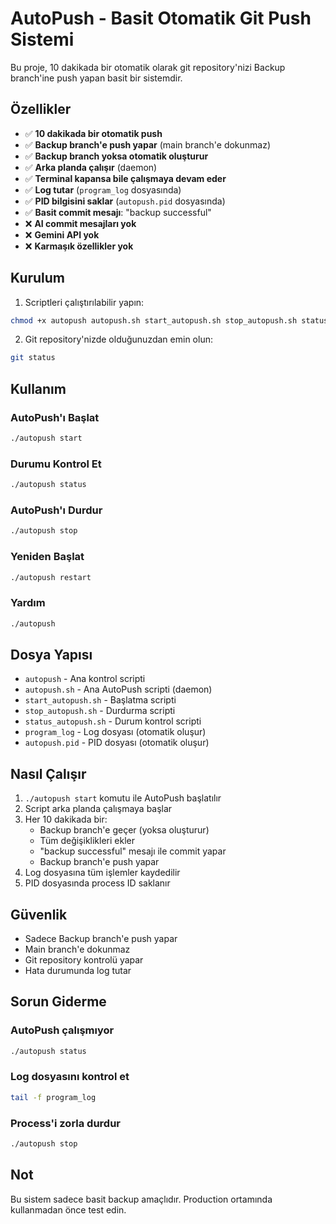 # AutoPush - Basit Otomatik Git Push Sistemi

Bu proje, 10 dakikada bir otomatik olarak git repository'nizi Backup branch'ine push yapan basit bir sistemdir.

## Özellikler

- ✅ **10 dakikada bir otomatik push**
- ✅ **Backup branch'e push yapar** (main branch'e dokunmaz)
- ✅ **Backup branch yoksa otomatik oluşturur**
- ✅ **Arka planda çalışır** (daemon)
- ✅ **Terminal kapansa bile çalışmaya devam eder**
- ✅ **Log tutar** (`program_log` dosyasında)
- ✅ **PID bilgisini saklar** (`autopush.pid` dosyasında)
- ✅ **Basit commit mesajı**: "backup successful"
- ❌ **AI commit mesajları yok**
- ❌ **Gemini API yok**
- ❌ **Karmaşık özellikler yok**

## Kurulum

1. Scriptleri çalıştırılabilir yapın:
```bash
chmod +x autopush autopush.sh start_autopush.sh stop_autopush.sh status_autopush.sh
```

2. Git repository'nizde olduğunuzdan emin olun:
```bash
git status
```

## Kullanım

### AutoPush'ı Başlat
```bash
./autopush start
```

### Durumu Kontrol Et
```bash
./autopush status
```

### AutoPush'ı Durdur
```bash
./autopush stop
```

### Yeniden Başlat
```bash
./autopush restart
```

### Yardım
```bash
./autopush
```

## Dosya Yapısı

- `autopush` - Ana kontrol scripti
- `autopush.sh` - Ana AutoPush scripti (daemon)
- `start_autopush.sh` - Başlatma scripti
- `stop_autopush.sh` - Durdurma scripti
- `status_autopush.sh` - Durum kontrol scripti
- `program_log` - Log dosyası (otomatik oluşur)
- `autopush.pid` - PID dosyası (otomatik oluşur)

## Nasıl Çalışır

1. `./autopush start` komutu ile AutoPush başlatılır
2. Script arka planda çalışmaya başlar
3. Her 10 dakikada bir:
   - Backup branch'e geçer (yoksa oluşturur)
   - Tüm değişiklikleri ekler
   - "backup successful" mesajı ile commit yapar
   - Backup branch'e push yapar
4. Log dosyasına tüm işlemler kaydedilir
5. PID dosyasında process ID saklanır

## Güvenlik

- Sadece Backup branch'e push yapar
- Main branch'e dokunmaz
- Git repository kontrolü yapar
- Hata durumunda log tutar

## Sorun Giderme

### AutoPush çalışmıyor
```bash
./autopush status
```

### Log dosyasını kontrol et
```bash
tail -f program_log
```

### Process'i zorla durdur
```bash
./autopush stop
```

## Not

Bu sistem sadece basit backup amaçlıdır. Production ortamında kullanmadan önce test edin.
